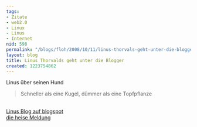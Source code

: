 ```yaml
---
tags:
- Zitate
- web2.0
- Linux
- Linus
- Internet
nid: 598
permalink: "/blogs/floh/2008/10/11/linus-thorvals-geht-unter-die-blogger.html"
layout: blog
title: Linus Thorvalds geht unter die Blogger
created: 1223754862
---
```

Linus über seinen Hund
<blockquote>
<p>Schneller als eine Kugel, d&uuml;mmer als eine Topfpflanze</p>
</blockquote>
<br />
<a href="http://torvalds-family.blogspot.com/">Linus Blog auf blogspot</a><br />
<a href="http://www.heise.de/newsticker/Linus-Torvalds-bloggt--/meldung/117234">die heise Meldung</a>
